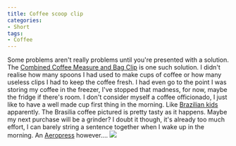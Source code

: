 ```yaml
---
title: Coffee scoop clip
categories:
- Short
tags:
- Coffee
---
```


Some problems aren't really problems until you're presented with a solution. The 
[Combined Coffee Measure and Bag Clip](http://www.amazon.co.uk/Kitchen-Craft-Stainless-Coffee-Measure/dp/B0001IX396) is one such solution. I didn't realise how many spoons I had used to make cups of coffee or how many useless clips I had to keep the coffee fresh. I had even go to the point I was storing my coffee in the freezer, I've stopped that madness, for now, maybe the fridge if there's room. 
I don't consider myself a coffee officionado, I just like to have a well made cup first thing in the morning. Like 
[Brazilian kids](http://youtu.be/JGjeaHe7GkY) apparently. The Brasilia coffee pictured is pretty tasty as it happens. 
Maybe my next purchase will be a grinder? I doubt it though, it's already too much effort, I can barely string a sentence together when I wake up in the morning. An 
[Aeropress](http://www.amazon.co.uk/Aerobie-AeroPress-80R08-Coffee-Maker/dp/B000GXZ2GS) however.... 
![](/squarespace_images/static_52001c0be4b09bc7c9f838c9_52224ed3e4b0ba9919a3e0e1_54e9e6cde4b03ce768ada2d6_1424615121768_image.jpg_)
